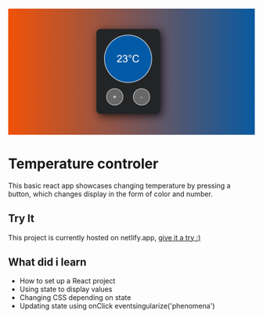 ![](public/temp.PNG)
# Temperature controler

This basic react app showcases changing temperature by pressing a button, which changes display in the form of color and number.
## Try It
This project is currently hosted on netlify.app, [give it a try :)]()

## What did i learn

- How to set up a React project
- Using state to display values
- Changing CSS depending on state
- Updating state using onClick eventsingularize('phenomena')
